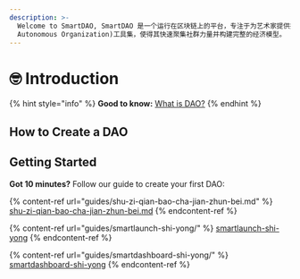 ```yaml
---
description: >-
  Welcome to SmartDAO, SmartDAO 是一个运行在区块链上的平台，专注于为艺术家提供技术创新的DAO(Decentralized
  Autonomous Organization)工具集，使得其快速聚集社群力量并构建完整的经济模型。
---
```


# 🤓 Introduction

{% hint style="info" %}
**Good to know:** [ What is DAO?](extras/dao-distributed-autonomous-organization.md)
{% endhint %}



## How to Create a DAO



## Getting Started

**Got 10 minutes?**  Follow our guide to create your first DAO:

{% content-ref url="guides/shu-zi-qian-bao-cha-jian-zhun-bei.md" %}
[shu-zi-qian-bao-cha-jian-zhun-bei.md](guides/shu-zi-qian-bao-cha-jian-zhun-bei.md)
{% endcontent-ref %}

{% content-ref url="guides/smartlaunch-shi-yong/" %}
[smartlaunch-shi-yong](guides/smartlaunch-shi-yong/)
{% endcontent-ref %}

{% content-ref url="guides/smartdashboard-shi-yong/" %}
[smartdashboard-shi-yong](guides/smartdashboard-shi-yong/)
{% endcontent-ref %}
